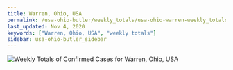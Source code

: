 ```yaml
---
title: Warren, Ohio, USA
permalink: /usa-ohio-butler/weekly_totals/usa-ohio-warren-weekly_totals.html
last_updated: Nov 4, 2020
keywords: ["Warren, Ohio, USA", "weekly totals"]
sidebar: usa-ohio-butler_sidebar
---
```


![Weekly Totals of Confirmed Cases for Warren, Ohio, USA](/covid_tracker/images/graphs/usa-ohio-warren-weekly_totals_graph.png)
